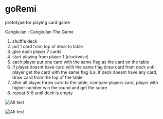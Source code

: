 # goRemi
prototype for playing card game

Cangkulan : Cangkulan The Game
1. shuffle deck
2. put 1 card from top of deck to table
3. give each player 7 cards
4. start playing from player 1 (clockwise)
5. each player put one card with the same flag as the card on the table
6. if player doesnt have card with the same flag draw card from deck until player get the card with the same flag
 6.a. if deck doesnt have any card, draw card from the top of the table
7. after all player throw card to the table, compare players card, player with higher number win the round and get the score
8. repeat 5-8 until deck is empty

![Alt text](https://monosnap.com/file/DBSl6dpEFBHtIE39au9h7JMSgaRgRO.png)

![Alt text](https://monosnap.com/file/cYSSIWUkBhd5oaGROH7NQOCoP1f8U1.png)
